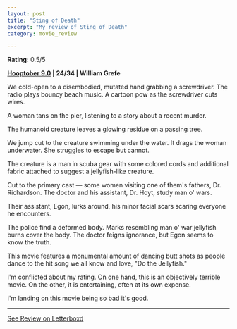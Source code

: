 ```yaml
---
layout: post
title: "Sting of Death"
excerpt: "My review of Sting of Death"
category: movie_review

---
```


**Rating:** 0.5/5

<b><a href="https://boxd.it/pOmcY/detail">Hooptober 9.0</a> | 24/34 | William Grefe</b>

We cold-open to a disembodied, mutated hand grabbing a screwdriver. The radio plays bouncy beach music. A cartoon pow as the screwdriver cuts wires.

A woman tans on the pier, listening to a story about a recent murder.

The humanoid creature leaves a glowing residue on a passing tree.

We jump cut to the creature swimming under the water. It drags the woman underwater. She struggles to escape but cannot.

The creature is a man in scuba gear with some colored cords and additional fabric attached to suggest a jellyfish-like creature.

Cut to the primary cast — some women visiting one of them's fathers, Dr. Richardson. The doctor and his assistant, Dr. Hoyt, study man o' wars.

Their assistant, Egon, lurks around, his minor facial scars scaring everyone he encounters.

The police find a deformed body. Marks resembling man o' war jellyfish burns cover the body. The doctor feigns ignorance, but Egon seems to know the truth.

This movie features a monumental amount of dancing butt shots as people dance to the hit song we all know and love, "Do the Jellyfish."

I'm conflicted about my rating. On one hand, this is an objectively terrible movie. On the other, it is entertaining, often at its own expense.

I'm landing on this movie being so bad it's good.

<hr>

[See Review on Letterboxd](https://boxd.it/5cVVrP)
